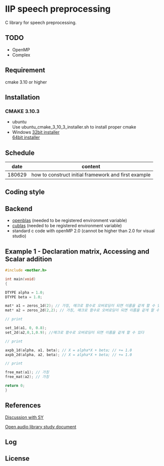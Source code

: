# IIP speech preprocessing

C library for speech preprocessing.

## TODO
+ OpenMP
+ Complex 

## Requirement
cmake 3.10 or higher

## Installation

### CMAKE 3.10.3
+ ubuntu  
Use ubuntu\_cmake\_3\_10\_3\_installer.sh to install proper cmake  
+ Windows
[32bit installer](https://cmake.org/files/v3.10/cmake-3.10.3-win64-x64.msi)  
[64bit installer](https://cmake.org/files/v3.10/cmake-3.10.3-win32-x86.msi)    

## Schedule

|date|content|
|---|---|
| 180629 | how to construct initial framework and first example |

## Coding style

## Backend

- [openblas]() (needed to be registered environment variable)
- [cublas]() (needed to be registered environment variable)
- standard c code with openMP 2.0 (cannot be higher than 2.0 for visual studio)

## Example 1 - Declaration matrix, Accessing and Scalar addition

```c
#include <mother.h>

int main(void)
{

DTYPE alpha = 1.0;
DTYPE beta = 1.0; 

mat* a1 = zeros_1d(2); // 가칭, 매크로 함수로 오버로딩이 되면 이름을 같게 할 수 있다
mat* a2 = zeros_2d(2,2); // 가칭, 매크로 함수로 오버로딩이 되면 이름을 같게 할 수 있다

// print

set_1d(a1, 0, 0.8);
set_2d(a2,0,1,0.9); //매크로 함수로 오버로딩이 되면 이름을 같게 할 수 있다

// print

axpb_1d(alpha, a1, beta); // X = alpha*X + beta; // += 1.0
axpb_2d(alpha, a2, beta); // X = alpha*X + beta; // += 1.0

// print

free_mat(a1); // 가칭
free_mat(a2); // 가칭

return 0;
}
```

## References

[Discussion with SY](https://docs.google.com/document/d/1rCuWjxcCX7lz-VraY0BthAHz8QdSYxDVFVWy7HIMcDo/edit)

[Open audio library study document](https://github.com/kooBH/OpenAudioLibraryStudy)

## Log

## License
